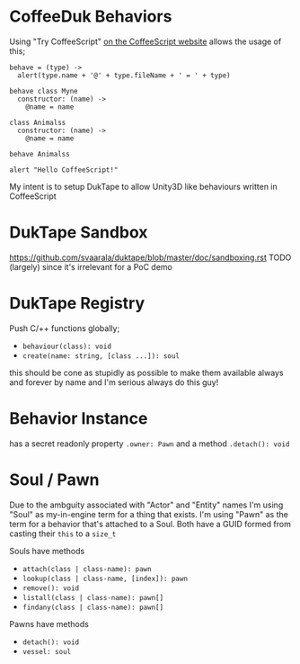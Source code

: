 # CoffeeDuk Behaviors

Using "Try CoffeeScript" [on the CoffeeScript website](http://coffeescript.org/) allows the usage of this;

```
behave = (type) ->
  alert(type.name + '@' + type.fileName + ' = ' + type)

behave class Myne
  constructor: (name) ->
    @name = name

class Animalss
  constructor: (name) ->
    @name = name

behave Animalss

alert "Hello CoffeeScript!"
```

My intent is to setup DukTape to allow Unity3D like behaviours written in CoffeeScript


# DukTape Sandbox

https://github.com/svaarala/duktape/blob/master/doc/sandboxing.rst
TODO (largely) since it's irrelevant for a PoC demo

# DukTape Registry

Push C/++ functions globally;
* `behaviour(class): void`
* `create(name: string, [class ...]): soul`

this should be cone as stupidly as possible to make them available always and forever by name and I'm serious always do this guy!

# Behavior Instance

has a secret readonly property `.owner: Pawn` and a method `.detach(): void`

# Soul / Pawn

Due to the ambguity associated with "Actor" and "Entity" names I'm using "Soul" as my-in-engine term for a thing that exists.
I'm using "Pawn" as the term for a behavior that's attached to a Soul.
Both have a GUID formed from casting their `this` to a `size_t`

Souls have methods
* `attach(class | class-name): pawn`
* `lookup(class | class-name, [index]): pawn`
* `remove(): void`
* `listall(class | class-name): pawn[]`
* `findany(class | class-name): pawn[]`

Pawns have methods
* `detach(): void`
* `vessel: soul`

